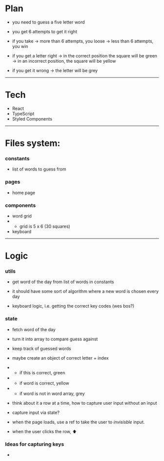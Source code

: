# Plan

- you need to guess a five letter word

- you get 6 attempts to get it right
- if you take
  -> more than 6 attempts, you loose
  -> less than 6 attempts, you win

- if you get a letter right
  -> in the correct position the square will be green
  -> in an incorrect position, the square will be yellow
- if you get it wrong
  -> the letter will be grey

---

# Tech

- React
- TypeScript
- Styled Components

---

# Files system:

### constants

- list of words to guess from

### pages

- home page

### components

- word grid
- - grid is 5 x 6 (30 squares)
- keyboard

---

# Logic

### utils

- get word of the day from list of words in constants
- it should have some sort of algorithm where a new word is chosen every day

- keyboard logic, i.e. getting the correct key codes (wes bos?)

### state

- fetch word of the day
- turn it into array to compare guess against
- keep track of guessed words
- maybe create an object of correct letter + index
- - if this is correct, green
- - if word is correct, yellow
- - if word is not in word array, grey

- think about it a row at a time, how to capture user input without an input 

- capture input via state? 
- when the page loads, use a ref to take the user to *invisisble* input. 
- when the user clicks the row, ⬆️

### Ideas for capturing keys

-
